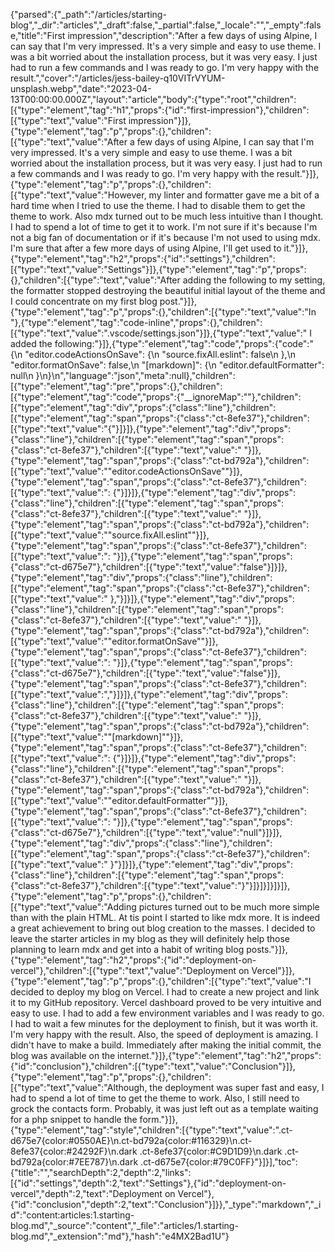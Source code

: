 {"parsed":{"_path":"/articles/starting-blog","_dir":"articles","_draft":false,"_partial":false,"_locale":"","_empty":false,"title":"First impression","description":"After a few days of using Alpine, I can say that I'm very impressed. It's a very simple and easy to use theme. I was a bit worried about the installation process, but it was very easy. I just had to run a few commands and I was ready to go. I'm very happy with the result.","cover":"/articles/jess-bailey-q10VITrVYUM-unsplash.webp","date":"2023-04-13T00:00:00.000Z","layout":"article","body":{"type":"root","children":[{"type":"element","tag":"h1","props":{"id":"first-impression"},"children":[{"type":"text","value":"First impression"}]},{"type":"element","tag":"p","props":{},"children":[{"type":"text","value":"After a few days of using Alpine, I can say that I'm very impressed. It's a very simple and easy to use theme. I was a bit worried about the installation process, but it was very easy. I just had to run a few commands and I was ready to go. I'm very happy with the result."}]},{"type":"element","tag":"p","props":{},"children":[{"type":"text","value":"However, my linter and formatter gave me a bit of a hard time when I tried to use the theme. I had to disable them to get the theme to work. Also mdx turned out to be much less intuitive than I thought. I had to spend a lot of time to get it to work. I'm not sure if it's because I'm not a big fan of documentation or if it's because I'm not used to using mdx. I'm sure that after a few more days of using Alpine, I'll get used to it."}]},{"type":"element","tag":"h2","props":{"id":"settings"},"children":[{"type":"text","value":"Settings"}]},{"type":"element","tag":"p","props":{},"children":[{"type":"text","value":"After adding the following to my setting, the formatter stopped destroying the beautiful initial layout of the theme and I could concentrate on my first blog post."}]},{"type":"element","tag":"p","props":{},"children":[{"type":"text","value":"In "},{"type":"element","tag":"code-inline","props":{},"children":[{"type":"text","value":".vscode/settings.json"}]},{"type":"text","value":" I added the following:"}]},{"type":"element","tag":"code","props":{"code":"{\n    \"editor.codeActionsOnSave\": {\n        \"source.fixAll.eslint\": false\n      },\n      \"editor.formatOnSave\": false,\n      \"[markdown]\": {\n        \"editor.defaultFormatter\": null\n      }\n}\n","language":"json","meta":null},"children":[{"type":"element","tag":"pre","props":{},"children":[{"type":"element","tag":"code","props":{"__ignoreMap":""},"children":[{"type":"element","tag":"div","props":{"class":"line"},"children":[{"type":"element","tag":"span","props":{"class":"ct-8efe37"},"children":[{"type":"text","value":"{"}]}]},{"type":"element","tag":"div","props":{"class":"line"},"children":[{"type":"element","tag":"span","props":{"class":"ct-8efe37"},"children":[{"type":"text","value":"    "}]},{"type":"element","tag":"span","props":{"class":"ct-bd792a"},"children":[{"type":"text","value":"\"editor.codeActionsOnSave\""}]},{"type":"element","tag":"span","props":{"class":"ct-8efe37"},"children":[{"type":"text","value":": {"}]}]},{"type":"element","tag":"div","props":{"class":"line"},"children":[{"type":"element","tag":"span","props":{"class":"ct-8efe37"},"children":[{"type":"text","value":"        "}]},{"type":"element","tag":"span","props":{"class":"ct-bd792a"},"children":[{"type":"text","value":"\"source.fixAll.eslint\""}]},{"type":"element","tag":"span","props":{"class":"ct-8efe37"},"children":[{"type":"text","value":": "}]},{"type":"element","tag":"span","props":{"class":"ct-d675e7"},"children":[{"type":"text","value":"false"}]}]},{"type":"element","tag":"div","props":{"class":"line"},"children":[{"type":"element","tag":"span","props":{"class":"ct-8efe37"},"children":[{"type":"text","value":"      },"}]}]},{"type":"element","tag":"div","props":{"class":"line"},"children":[{"type":"element","tag":"span","props":{"class":"ct-8efe37"},"children":[{"type":"text","value":"      "}]},{"type":"element","tag":"span","props":{"class":"ct-bd792a"},"children":[{"type":"text","value":"\"editor.formatOnSave\""}]},{"type":"element","tag":"span","props":{"class":"ct-8efe37"},"children":[{"type":"text","value":": "}]},{"type":"element","tag":"span","props":{"class":"ct-d675e7"},"children":[{"type":"text","value":"false"}]},{"type":"element","tag":"span","props":{"class":"ct-8efe37"},"children":[{"type":"text","value":","}]}]},{"type":"element","tag":"div","props":{"class":"line"},"children":[{"type":"element","tag":"span","props":{"class":"ct-8efe37"},"children":[{"type":"text","value":"      "}]},{"type":"element","tag":"span","props":{"class":"ct-bd792a"},"children":[{"type":"text","value":"\"[markdown]\""}]},{"type":"element","tag":"span","props":{"class":"ct-8efe37"},"children":[{"type":"text","value":": {"}]}]},{"type":"element","tag":"div","props":{"class":"line"},"children":[{"type":"element","tag":"span","props":{"class":"ct-8efe37"},"children":[{"type":"text","value":"        "}]},{"type":"element","tag":"span","props":{"class":"ct-bd792a"},"children":[{"type":"text","value":"\"editor.defaultFormatter\""}]},{"type":"element","tag":"span","props":{"class":"ct-8efe37"},"children":[{"type":"text","value":": "}]},{"type":"element","tag":"span","props":{"class":"ct-d675e7"},"children":[{"type":"text","value":"null"}]}]},{"type":"element","tag":"div","props":{"class":"line"},"children":[{"type":"element","tag":"span","props":{"class":"ct-8efe37"},"children":[{"type":"text","value":"      }"}]}]},{"type":"element","tag":"div","props":{"class":"line"},"children":[{"type":"element","tag":"span","props":{"class":"ct-8efe37"},"children":[{"type":"text","value":"}"}]}]}]}]}]},{"type":"element","tag":"p","props":{},"children":[{"type":"text","value":"Adding pictures turned out to be much more simple than with the plain HTML. At tis point I started to like mdx more. It is indeed a great achievement to bring out blog creation to the masses. I decided to leave the starter articles in my blog as they will definitely help those planning to learn mdx and get into a habit of writing blog posts."}]},{"type":"element","tag":"h2","props":{"id":"deployment-on-vercel"},"children":[{"type":"text","value":"Deployment on Vercel"}]},{"type":"element","tag":"p","props":{},"children":[{"type":"text","value":"I decided to deploy my blog on Vercel. I had to create a new project and link it to my GitHub repository. Vercel dashboard proved to be very intuitive and easy to use. I had to add a few environment variables and I was ready to go. I had to wait a few minutes for the deployment to finish, but it was worth it. I'm very happy with the result. Also, the speed of deployment is amazing. I didn't have to make a build. Immediately after making the initial commit, the blog was available on the internet."}]},{"type":"element","tag":"h2","props":{"id":"conclusion"},"children":[{"type":"text","value":"Conclusion"}]},{"type":"element","tag":"p","props":{},"children":[{"type":"text","value":"Although, the deployment was super fast and easy, I had to spend a lot of time to get the theme to work. Also, I still need to grock the contacts form. Probably, it was just left out as a template waiting for a php snippet to handle the form."}]},{"type":"element","tag":"style","children":[{"type":"text","value":".ct-d675e7{color:#0550AE}\n.ct-bd792a{color:#116329}\n.ct-8efe37{color:#24292F}\n.dark .ct-8efe37{color:#C9D1D9}\n.dark .ct-bd792a{color:#7EE787}\n.dark .ct-d675e7{color:#79C0FF}"}]}],"toc":{"title":"","searchDepth":2,"depth":2,"links":[{"id":"settings","depth":2,"text":"Settings"},{"id":"deployment-on-vercel","depth":2,"text":"Deployment on Vercel"},{"id":"conclusion","depth":2,"text":"Conclusion"}]}},"_type":"markdown","_id":"content:articles:1.starting-blog.md","_source":"content","_file":"articles/1.starting-blog.md","_extension":"md"},"hash":"e4MX2Bad1U"}